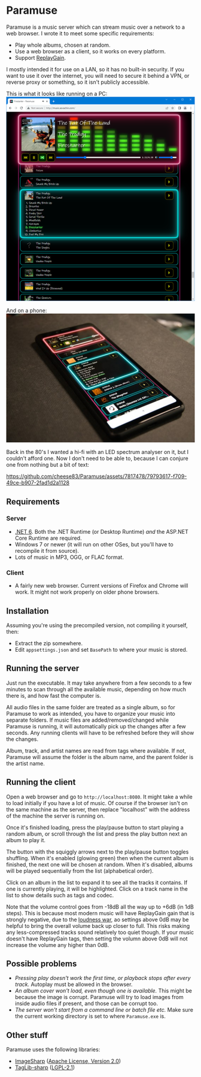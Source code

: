 # Paramuse

Paramuse is a music server which can stream music over a network to a web browser. I wrote it to meet some specific requirements:

* Play whole albums, chosen at random.
* Use a web browser as a client, so it works on every platform.
* Support [ReplayGain](https://en.wikipedia.org/wiki/ReplayGain).

I mostly intended it for use on a LAN, so it has no built-in security. If you want to use it over the internet, you will need to secure it behind a VPN, or reverse proxy or something, so it isn't publicly accessible.

This is what it looks like running on a PC:  
![Desktop screenshot](Screenshots/Desktop.png)

And on a phone:  
![Phone screenshot](Screenshots/Phone.jpg)

Back in the 80's I wanted a hi-fi with an LED spectrum analyser on it, but I couldn't afford one. Now I don't need to be able to, because I can conjure one from nothing but a bit of text:

https://github.com/cheese83/Paramuse/assets/7817478/79793617-f709-49ce-b907-2fad1d2a1128

## Requirements

### Server

* [.NET 6](https://dotnet.microsoft.com/en-us/download/dotnet/6.0). Both the .NET Runtime (or Desktop Runtime) _and_ the ASP.NET Core Runtime are required.
* Windows 7 or newer (it will run on other OSes, but you'll have to recompile it from source).
* Lots of music in MP3, OGG, or FLAC format.

### Client

* A fairly new web browser. Current versions of Firefox and Chrome will work. It might not work properly on older phone browsers.

## Installation

Assuming you're using the precompiled version, not compiling it yourself, then:

* Extract the zip somewhere.
* Edit `appsettings.json` and set `BasePath` to where your music is stored.

## Running the server

Just run the executable. It may take anywhere from a few seconds to a few minutes to scan through all the available music, depending on how much there is, and how fast the computer is.

All audio files in the same folder are treated as a single album, so for Paramuse to work as intended, you have to organize your music into separate folders. If music files are added/removed/changed while Paramuse is running, it will automatically pick up the changes after a few seconds. Any running clients will have to be refreshed before they will show the changes.

Album, track, and artist names are read from tags where available. If not, Paramuse will assume the folder is the album name, and the parent folder is the artist name.

## Running the client

Open a web browser and go to `http://localhost:8080`. It might take a while to load initially if you have a lot of music. Of course if the browser isn't on the same machine as the server, then replace "localhost" with the address of the machine the server is running on.

Once it's finished loading, press the play/pause button to start playing a random album, or scroll through the list and press the play button next an album to play it.

The button with the squiggly arrows next to the play/pause button toggles shuffling. When it's enabled (glowing green) then when the current album is finished, the next one will be chosen at random. When it's disabled, albums will be played sequentially from the list (alphabetical order).

Click on an album in the list to expand it to see all the tracks it contains. If one is currently playing, it will be highlighted. Click on a track name in the list to show details such as tags and codec.

Note that the volume control goes from -18dB all the way up to +6dB (in 1dB steps). This is because most modern music will have ReplayGain gain that is strongly negative, due to the [loudness war](https://en.wikipedia.org/wiki/Loudness_war), ao settings above 0dB may be helpful to bring the overall volume back up closer to full. This risks making any less-compressed tracks sound relatively too quiet though. If your music doesn't have ReplayGain tags, then setting the volumn above 0dB will not increase the volume any higher than 0dB.

## Possible problems

* _Pressing play doesn't work the first time, or playback stops after every track._ Autoplay must be allowed in the browser.
* _An album cover won't load, even though one is available._ This might be because the image is corrupt. Paramuse will try to load images from inside audio files if present, and those can be corrupt too.
* _The server won't start from a command line or batch file etc._ Make sure the current working directory is set to where `Paramuse.exe` is.

## Other stuff

Paramuse uses the following libraries:
* [ImageSharp](https://github.com/SixLabors/ImageSharp) ([Apache License, Version 2.0](<Library Licenses/LICENSE-2.0.txt>))
* [TagLib-sharp](https://github.com/mono/taglib-sharp) ([LGPL-2.1](<Library Licenses/COPYING>))
